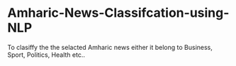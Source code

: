 # Amharic-News-Classifcation-using-NLP
To clasiffy the the selacted Amharic news either it belong to Business, Sport, Politics, Health etc..

